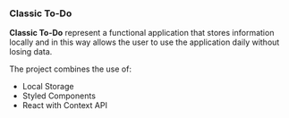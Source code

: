 ### Classic To-Do

<strong>Classic To-Do</strong> represent a functional application that stores information locally and in this way allows the user to use the application daily without losing data. 

The project combines the use of:
- Local Storage
- Styled Components
- React with Context API
